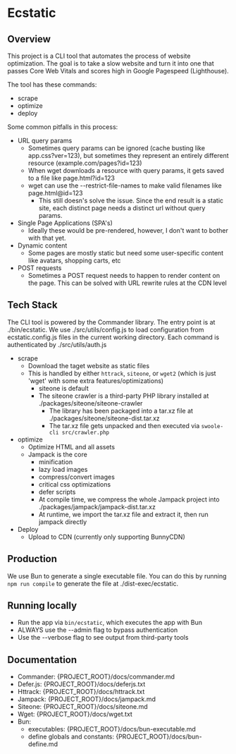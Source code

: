 # Ecstatic

## Overview

This project is a CLI tool that automates the process of website optimization. The goal is to take a slow website and turn it into one that passes Core Web Vitals and scores high in Google Pagespeed (Lighthouse).

The tool has these commands:
- scrape    
- optimize
- deploy

Some common pitfalls in this process:
- URL query params
    - Sometimes query params can be ignored (cache busting like app.css?ver=123), but sometimes they represent an entirely different resource (example.com/pages?id=123)
    - When wget downloads a resource with query params, it gets saved to a file like page.html?id=123
    - wget can use the --restrict-file-names to make valid filenames like page.html@id=123
        - This still doesn's solve the issue. Since the end result is a static site, each distinct page needs a distinct url without query params.
- Single Page Applications (SPA's)
    - Ideally these would be pre-rendered, however, I don't want to bother with that yet.
- Dynamic content
    - Some pages are mostly static but need some user-specific content like avatars, shopping carts, etc
- POST requests
    - Sometimes a POST request needs to happen to render content on the page. This can be solved with URL rewrite rules at the CDN level

## Tech Stack

The CLI tool is powered by the Commander library. The entry point is at ./bin/ecstatic. We use ./src/utils/config.js to load configuration from ecstatic.config.js files in the current working directory. Each command is authenticated by ./src/utils/auth.js

- scrape
    - Download the taget website as static files
    - This is handled by either `httrack`, `siteone`, or `wget2` (which is just 'wget' with some extra features/optimizations)
        - siteone is default
        - The siteone crawler is a third-party PHP library installed at ./packages/siteone/siteone-crawler
            - The library has been packaged into a tar.xz file at ./packages/siteone/siteone-dist.tar.xz
            - The tar.xz file gets unpacked and then executed via `swoole-cli src/crawler.php`
- optimize
    - Optimize HTML and all assets
    - Jampack is the core
        - minification
        - lazy load images
        - compress/convert images
        - critical css optimizations
        - defer scripts
        - At compile time, we compress the whole Jampack project into ./packages/jampack/jampack-dist.tar.xz
        - At runtime, we import the tar.xz file and extract it, then run jampack directly
- Deploy
    - Upload to CDN (currently only supporting BunnyCDN)

## Production

We use Bun to generate a single executable file. You can do this by running `npm run compile` to generate the file at ./dist-exec/ecstatic.

## Running locally

- Run the app via `bin/ecstatic`, which executes the app with Bun
- ALWAYS use the --admin flag to bypass authentication
- Use the --verbose flag to see output from third-party tools

## Documentation

- Commander: {PROJECT_ROOT}/docs/commander.md
- Defer.js: {PROJECT_ROOT}/docs/deferjs.txt
- Httrack: {PROJECT_ROOT}/docs/httrack.txt
- Jampack: {PROJECT_ROOT}/docs/jampack.md
- Siteone: {PROJECT_ROOT}/docs/siteone.md
- Wget: {PROJECT_ROOT}/docs/wget.txt
- Bun:
    - executables: {PROJECT_ROOT}/docs/bun-executable.md
    - define globals and constants: {PROJECT_ROOT}/docs/bun-define.md